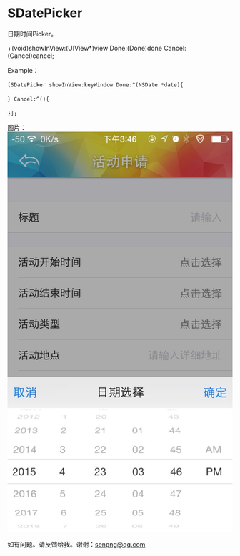 # SDatePicker


日期时间Picker。

+(void)showInView:(UIView*)view Done:(Done)done Cancel:(Cancel)cancel;

Example：

	[SDatePicker showInView:keyWindow Done:^(NSDate *date){

	} Cancel:^(){

	}];

图片：
	 ![image](https://github.com/SenPng/SDatePicker/raw/master/Example.jpg)

如有问题。请反馈给我。谢谢：senpng@qq.com